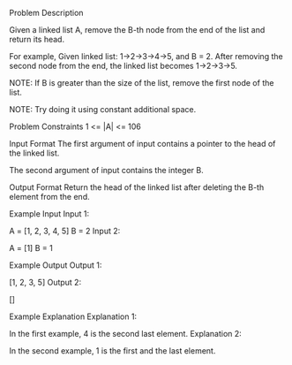 Problem Description
 
 

Given a linked list A, remove the B-th node from the end of the list and return its head.

For example, Given linked list: 1->2->3->4->5, and B = 2. After removing the second node from the end, the linked list becomes 1->2->3->5.

NOTE: If B is greater than the size of the list, remove the first node of the list.

NOTE: Try doing it using constant additional space.



Problem Constraints
 1 <= |A| <= 106 



Input Format
 The first argument of input contains a pointer to the head of the linked list. 

 The second argument of input contains the integer B. 



Output Format
 Return the head of the linked list after deleting the B-th element from the end. 



Example Input
 Input 1: 

A = [1, 2, 3, 4, 5]
B = 2
 Input 2: 

A = [1]
B = 1


Example Output
 Output 1: 

[1, 2, 3, 5]
 Output 2: 

 [] 


Example Explanation
Explanation 1:

In the first example, 4 is the second last element.
Explanation 2:

In the second example, 1 is the first and the last element.